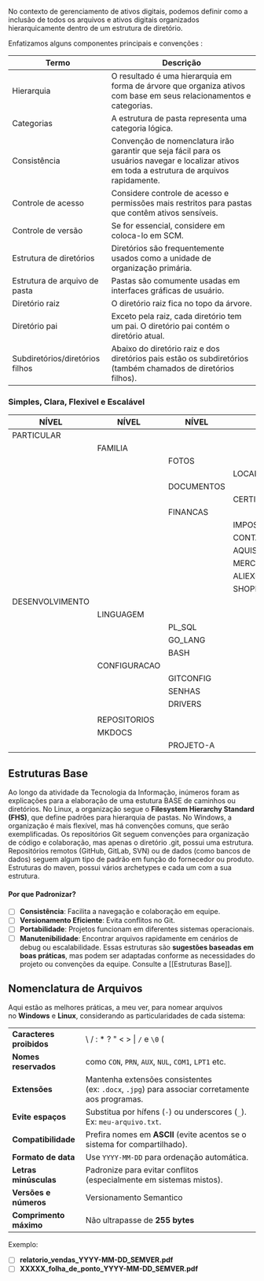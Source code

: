No contexto de gerenciamento de ativos digitais, podemos definir como a inclusão de todos os arquivos e ativos digitais organizados hierarquicamente dentro de um estrutura de diretório.

  Enfatizamos alguns componentes principais e convenções :

| Termo                           | Descrição                                                                                                                                       |
| ------------------------------- | ----------------------------------------------------------------------------------------------------------------------------------------------- |
| Hierarquia                      | O resultado é uma hierarquia em forma de árvore que organiza ativos com base em seus relacionamentos e categorias.                              |
| Categorias                      | A estrutura de pasta representa uma categoria lógica.                                                                                           |
| Consistência                    | Convenção de nomenclatura irão garantir que seja fácil para os usuários navegar e localizar ativos em toda a estrutura de arquivos rapidamente. |
| Controle de acesso              | Considere controle de acesso e permissões mais restritos para pastas que contêm ativos sensíveis.                                               |
| Controle de versão              | Se for essencial, considere em coloca-lo em SCM.                                                                                                |
| Estrutura de diretórios         | Diretórios são frequentemente usados como a unidade de organização primária.                                                                    |
| Estrutura de arquivo de pasta   | Pastas são comumente usadas em interfaces gráficas de usuário.                                                                                  |
| Diretório raiz                  | O diretório raiz fica no topo da árvore.                                                                                                        |
| Diretório pai                   | Exceto pela raiz, cada diretório tem um pai. O diretório pai contém o diretório atual.                                                          |
| Subdiretórios/diretórios filhos | Abaixo do diretório raiz e dos diretórios pais estão os subdiretórios (também chamados de diretórios filhos).                                   |

### Simples, Clara, Flexivel e Escalável

| NÍVEL           | NÍVEL        | NÍVEL      | NÍVEL           | NÍVEL        | NÍVEL    | NÍVEL     | NÍVEL       |
| --------------- | ------------ | ---------- | --------------- | ------------ | -------- | --------- | ----------- |
| PARTICULAR      |              |            |                 | PROFISSIONAL |          |           |             |
|                 | FAMILIA      |            |                 |              | CLIENTES |           |             |
|                 |              | FOTOS      |                 |              |          | CONVERSAS |             |
|                 |              |            | LOCAL           |              |          |           | REUNIAO     |
|                 |              | DOCUMENTOS |                 |              |          | PROJETOS  |             |
|                 |              |            | CERTIFICADOS    |              |          |           | PROJETO_001 |
|                 |              | FINANCAS   |                 |              |          |           | PROJEOT_002 |
|                 |              |            | IMPOSTO_RENDA   |              |          |           |             |
|                 |              |            | CONTAS_PUBLICAS |              |          |           |             |
|                 |              |            | AQUISICOES      |              |          |           |             |
|                 |              |            | MERCADO_LIVRE   |              |          |           |             |
|                 |              |            | ALIEXPRESS      |              |          |           |             |
|                 |              |            | SHOPPE          |              |          |           |             |
| DESENVOLVIMENTO |              |            |                 |              |          |           |             |
|                 | LINGUAGEM    |            |                 |              |          |           |             |
|                 |              | PL_SQL     |                 |              |          |           |             |
|                 |              | GO_LANG    |                 |              |          |           |             |
|                 |              | BASH       |                 |              |          |           |             |
|                 | CONFIGURACAO |            |                 |              |          |           |             |
|                 |              | GITCONFIG  |                 |              |          |           |             |
|                 |              | SENHAS     |                 |              |          |           |             |
|                 |              | DRIVERS    |                 |              |          |           |             |
|                 |              |            |                 |              |          |           |             |
|                 | REPOSITORIOS |            |                 |              |          |           |             |
|                 | MKDOCS       |            |                 |              |          |           |             |
|                 |              | PROJETO-A  |                 |              |          |           |             |

## Estruturas Base
Ao longo da atividade da Tecnologia da Informação, inúmeros foram as explicações para a elaboração de uma estutura BASE de caminhos ou diretórios.
No Linux, a organização segue o **Filesystem Hierarchy Standard (FHS)**, que define padrões para hierarquia de pastas.
No Windows, a organização é mais flexível, mas há convenções comuns, que serão exemplificadas.
Os repositórios Git seguem convenções para organização de código e colaboração, mas apenas o diretório .git, possui uma estrutura. Repositórios remotos (GitHub, GitLab, SVN) ou de dados (como bancos de dados) seguem algum tipo de padrão em função do fornecedor ou produto.
Estruturas do maven, possui vários archetypes e cada um com a sua estrutura.
#### **Por que Padronizar?**

- [ ] **Consistência**: Facilita a navegação e colaboração em equipe.
- [ ] **Versionamento Eficiente**: Evita conflitos no Git.
- [ ] **Portabilidade**: Projetos funcionam em diferentes sistemas operacionais.
- [ ] **Manutenibilidade**: Encontrar arquivos rapidamente em cenários de debug ou escalabilidade.
Essas estruturas são **sugestões baseadas em boas práticas**, mas podem ser adaptadas conforme as necessidades do projeto ou convenções da equipe. Consulte a [[Estruturas Base]].

## Nomenclatura de Arquivos
Aqui estão as melhores práticas, a meu ver,  para nomear arquivos no **Windows** e **Linux**, considerando as particularidades de cada sistema:

|                          |                                                                                                 |
| ------------------------ | ----------------------------------------------------------------------------------------------- |
| **Caracteres proibidos** | \ / : * ? " < > \| `/` e `\0` (                                                                 |
| **Nomes reservados**     | como `CON`, `PRN`, `AUX`, `NUL`, `COM1`, `LPT1` etc.                                            |
| **Extensões**            | Mantenha extensões consistentes (ex: `.docx`, `.jpg`) para associar corretamente aos programas. |
| **Evite espaços**        | Substitua por hífens (`-`) ou underscores (`_`). Ex: `meu-arquivo.txt`.                         |
| **Compatibilidade**      | Prefira nomes em **ASCII** (evite acentos se o sistema for compartilhado).                      |
| **Formato de data**      | Use `YYYY-MM-DD` para ordenação automática.                                                     |
| **Letras minúsculas**    | Padronize para evitar conflitos (especialmente em sistemas mistos).                             |
| **Versões e números**    | Versionamento Semantico                                                                         |
| **Comprimento máximo**   | Não ultrapasse de **255 bytes**                                                                 |
Exemplo:

- [ ] **relatorio_vendas_YYYY-MM-DD_SEMVER.pdf**
- [ ] **XXXXX_folha_de_ponto_YYYY-MM-DD_SEMVER.pdf**

